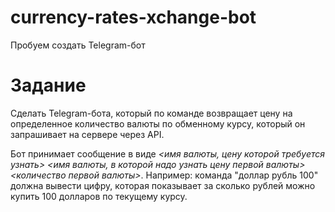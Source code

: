 # currency-rates-xchange-bot
Пробуем создать Telegram-бот

# Задание

Сделать Telegram-бота, который по команде возвращает цену на определенное 
количество валюты по обменному курсу, который он запрашивает на сервере 
через API. 

Бот принимает сообщение в виде *<имя валюты, цену которой требуется узнать> 
<имя валюты, в которой надо узнать цену первой валюты> <количество первой 
валюты>*. Например: команда "доллар рубль 100" должна вывести цифру, которая
показывает за сколько рублей можно купить 100 долларов по текущему курсу.

